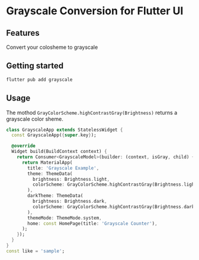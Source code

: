 # Grayscale Conversion for Flutter UI

## Features

Convert your colosheme to grayscale

## Getting started

```bash
flutter pub add grayscale
```

## Usage

The mothod `GrayColorScheme.highContrastGray(Brightness)` returns a grayscale color sheme.

```dart
class GrayscaleApp extends StatelessWidget {
  const GrayscaleApp({super.key});

  @override
  Widget build(BuildContext context) {
    return Consumer<GrayscaleModel>(builder: (context, isGray, child) {
      return MaterialApp(
        title: 'Grayscale Example',
        theme: ThemeData(
          brightness: Brightness.light,
          colorScheme: GrayColorScheme.highContrastGray(Brightness.light),
        ),
        darkTheme: ThemeData(
          brightness: Brightness.dark,
          colorScheme: GrayColorScheme.highContrastGray(Brightness.dark),
        ),
        themeMode: ThemeMode.system,
        home: const HomePage(title: 'Grayscale Counter'),
      );
    });
  }
}
const like = 'sample';
```

<!-- ## Additional information

N/A -->
